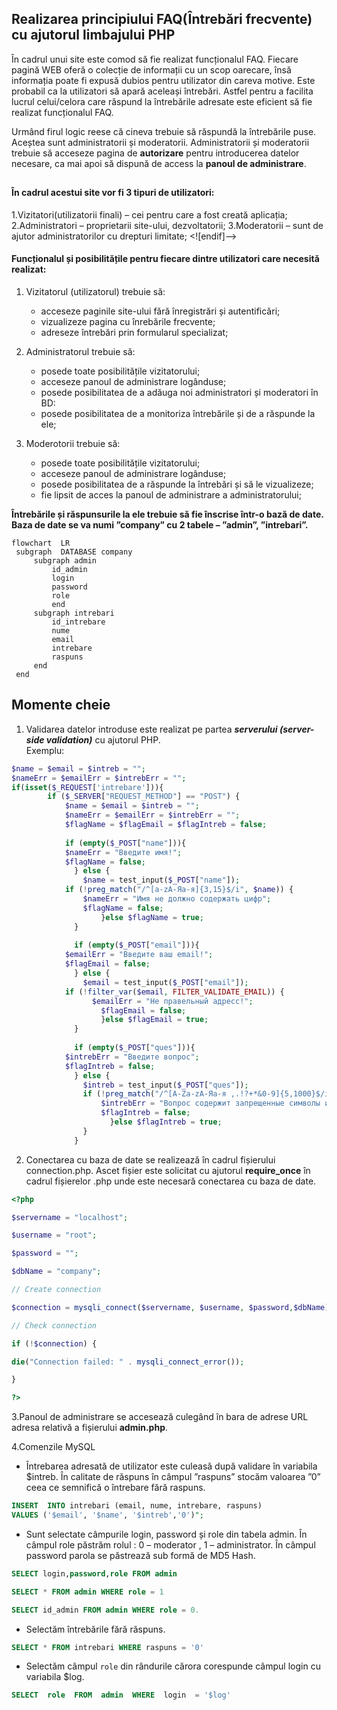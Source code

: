 ## Realizarea principiului FAQ(Întrebări frecvente) cu ajutorul limbajului PHP

În cadrul unui site este comod să fie realizat funcționalul FAQ. Fiecare pagină WEB oferă o colecție de informații cu un scop oarecare, însă informația poate fi expusă dubios pentru utilizator din careva motive.
Este probabil ca la utilizatori să apară aceleași întrebări. Astfel pentru a facilita lucrul celui/celora care răspund la întrebările adresate este eficient să fie realizat funcționalul FAQ.

Urmând firul logic reese că cineva trebuie să răspundă la întrebările puse. Aceștea sunt administratorii și moderatorii. Administratorii și moderatorii trebuie să acceseze pagina de **autorizare** pentru introducerea datelor necesare, ca mai apoi să dispună de access la **panoul de administrare**.

##

#### În cadrul acestui site vor fi 3 tipuri de utilizatori:
1.Vizitatori(utilizatorii finali) – cei pentru care a fost creată aplicația;
2.Administratori – proprietarii site-ului, dezvoltatorii;
3.Moderatorii – sunt de ajutor administratorilor cu drepturi limitate;
<![endif]-->

#### Funcționalul și posibilitățile pentru fiecare dintre utilizatori care necesită realizat:

1. Vizitatorul (utilizatorul) trebuie să:
	- acceseze paginile site-ului fără înregistrări și autentificări;
	- vizualizeze pagina cu înrebările frecvente;
	- adreseze întrebări prin formularul specializat;

2. Administratorul trebuie să:
	- posede toate posibilitățile vizitatorului;
	- acceseze panoul de administrare logânduse;
	-	posede posibilitatea de a adăuga noi administratori și moderatori în BD:
	- posede posibilitatea de a monitoriza întrebările și de a răspunde la ele;

3. Moderotorii trebuie să:
	- posede toate posibilitățile vizitatorului;
	- acceseze panoul de administrare logânduse;
	- posede posibilitatea de a răspunde la întrebări și să le vizualizeze;
	- fie lipsit de acces la panoul de administrare a administratorului;


**Întrebările și răspunsurile la ele trebuie să fie înscrise într-o bază de date. Baza de date se va numi ”company” cu 2 tabele – ”admin”, ”intrebari”.**

 

```mermaid
flowchart  LR
 subgraph  DATABASE company
	 subgraph admin
		 id_admin
		 login
		 password
		 role
		 end
	 subgraph intrebari
		 id_intrebare
		 nume
		 email
		 intrebare
		 raspuns
	 end
 end  

```
## Momente cheie
1. Validarea datelor introduse este realizat pe partea ***serverului (server-side validation)*** cu ajutorul PHP.<br>
Exemplu:
```php
$name = $email = $intreb = "";
$nameErr = $emailErr = $intrebErr = "";
if(isset($_REQUEST['intrebare'])){
        if ($_SERVER["REQUEST_METHOD"] == "POST") {
            $name = $email = $intreb = "";
            $nameErr = $emailErr = $intrebErr = "";
            $flagName = $flagEmail = $flagIntreb = false;
    
            if (empty($_POST["name"])){
            $nameErr = "Введите имя!";
            $flagName = false;
              } else {
                $name = test_input($_POST["name"]);
            if (!preg_match("/^[a-zА-Яа-я]{3,15}$/i", $name)) {
                $nameErr = "Имя не должно содержать цифр";
                $flagName = false;
                    }else $flagName = true;
              }
    
              if (empty($_POST["email"])){
            $emailErr = "Введите ваш email!";
            $flagEmail = false;
              } else {
                $email = test_input($_POST["email"]);
            if (!filter_var($email, FILTER_VALIDATE_EMAIL)) {
                  $emailErr = "Не правельный адресс!";
                    $flagEmail = false;
                    }else $flagEmail = true;
              }
    
              if (empty($_POST["ques"])){
            $intrebErr = "Введите вопрос";
            $flagIntreb = false;
              } else {
                $intreb = test_input($_POST["ques"]);
                if (!preg_match("/^[A-Za-zА-Яа-я ,.!?+*&0-9]{5,1000}$/i",$intreb)) {
                    $intrebErr = "Вопрос содержит запрещенные символы или слижком короткий!";
                    $flagIntreb = false;
                      }else $flagIntreb = true;
                }
              }

```
2. Conectarea cu baza de date se realizează în cadrul fișierului connection.php. Ascet fișier este solicitat cu ajutorul **require_once** în cadrul fișierelor .php unde este necesară conectarea cu baza de date.
``` php
<?php

$servername = "localhost";

$username = "root";

$password = "";

$dbName = "company";

// Create connection

$connection = mysqli_connect($servername, $username, $password,$dbName);

// Check connection

if (!$connection) {

die("Connection failed: " . mysqli_connect_error());

}

?>
```
3.Panoul de administrare se accesează culegând în bara de adrese URL adresa relativă a fișierului **admin.php**.

4.Comenzile MySQL
- Întrebarea adresată de utilizator este culeasă după validare în variabila $intreb. În calitate de răspuns în câmpul ”raspuns” stocăm valoarea ”0” ceea ce semnifică o întrebare fără raspuns. 
```sql
INSERT  INTO intrebari (email, nume, intrebare, raspuns)
VALUES ('$email', '$name', '$intreb','0')";
``` 
- Sunt selectate câmpurile login, password și role din tabela admin. În câmpul role păstrăm rolul : 0 – moderator , 1 – administrator. În câmpul password parola se păstrează sub formă de MD5 Hash.
 ```sql
SELECT login,password,role FROM admin
```
```sql
SELECT * FROM admin WHERE role = 1
```
```sql
SELECT id_admin FROM admin WHERE role = 0.
```
- Selectăm întrebările fără răspuns.
```sql
SELECT * FROM intrebari WHERE raspuns = '0'
```
- Selectăm câmpul `role` din rândurile cărora corespunde  câmpul login cu variabila $log.
```sql
SELECT  role  FROM  admin  WHERE  login  = '$log'
```
